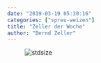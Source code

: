 ```yaml
---
date: "2019-03-19 05:30:16"
categories: ["spreu-weizen"]
title: "Zeller der Woche"
author: "Bernd Zeller"
---
```



<figure>
<img src="https://www.publicomag.com/wp-content/uploads/2019/03/Fluggerecht-1320x932.jpg" alt=stdsize>
</figure>


